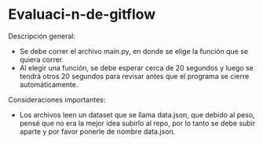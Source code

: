 # Evaluaci-n-de-gitflow

Descripción general:

- Se debe correr el archivo main.py, en donde se elige la función que se quiera correr.
- Al elegir una función, se debe esperar cerca de 20 segundos y luego se tendrá otros 20 segundos para revisar antes que el programa se cierre automáticamente.

Consideraciones importantes:

- Los archivos leen un dataset que se llama data.json, que debido al peso, pensé que no era la mejor idea subirlo al repo, por lo tanto se debe subir aparte y por favor ponerle de nombre data.json.
